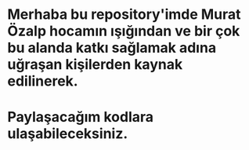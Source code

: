 # Merhaba bu repository'imde Murat Özalp hocamın ışığından ve bir çok bu alanda katkı sağlamak adına uğraşan kişilerden kaynak edilinerek.
# Paylaşacağım kodlara ulaşabileceksiniz.
